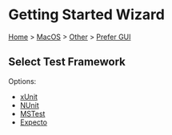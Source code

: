 <!--
GENERATED FILE - DO NOT EDIT
This file was generated by [MarkdownSnippets](https://github.com/SimonCropp/MarkdownSnippets).
Source File: /docs/mdsource/wiz/MacOS_Other_Gui.source.md
To change this file edit the source file and then run MarkdownSnippets.
-->

# Getting Started Wizard

[Home](/docs/wiz/readme.md) > [MacOS](MacOS.md) > [Other](MacOS_Other.md) > [Prefer GUI](MacOS_Other_Gui.md)

## Select Test Framework

Options:
 * [xUnit](MacOS_Other_Gui_xUnit.md)
 * [NUnit](MacOS_Other_Gui_NUnit.md)
 * [MSTest](MacOS_Other_Gui_MSTest.md)
 * [Expecto](MacOS_Other_Gui_Expecto.md)
